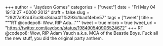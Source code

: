 
+++
author = "Jaydson Gomes"
categories = ["tweet"]
date = "Fri May 04 19:13:27 +0000 2012"
draft = false
slug = "292f7a92d47cc8bc8daa4f1f5293c1badf4ebe57"
tags = ["tweet"]
title = """RT @codepo8: Wow, RIP Ada..."""
tweet = true
micro = true
tweet_url = "https://twitter.com/jaydson/status/198490540906524672"
+++
RT @codepo8: Wow, RIP Adam Yauch a.k.a. MCA  of the Beastie Boys. Fuck all the new stuff, you did the original party anthem.
